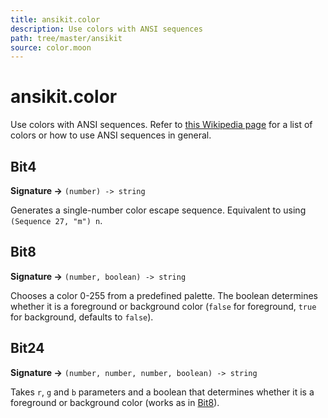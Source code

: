 ```yaml
---
title: ansikit.color
description: Use colors with ANSI sequences
path: tree/master/ansikit
source: color.moon
---
```


# ansikit.color

Use colors with ANSI sequences. Refer to [this Wikipedia page](https://en.wikipedia.org/wiki/ANSI_escape_code) for a list of colors or how to use ANSI sequences in general.

## Bit4

**Signature →** `(number) -> string`<br>

Generates a single-number color escape sequence. Equivalent to using `(Sequence 27, "m") n`.

## Bit8

**Signature →** `(number, boolean) -> string`<br>

Chooses a color 0-255 from a predefined palette. The boolean determines whether it is a foreground or background color (`false` for foreground, `true` for background, defaults to `false`).

## Bit24

**Signature →** `(number, number, number, boolean) -> string`<br>

Takes `r`, `g` and `b` parameters and a boolean that determines whether it is a foreground or background color (works as in [Bit8](#Bit8)).